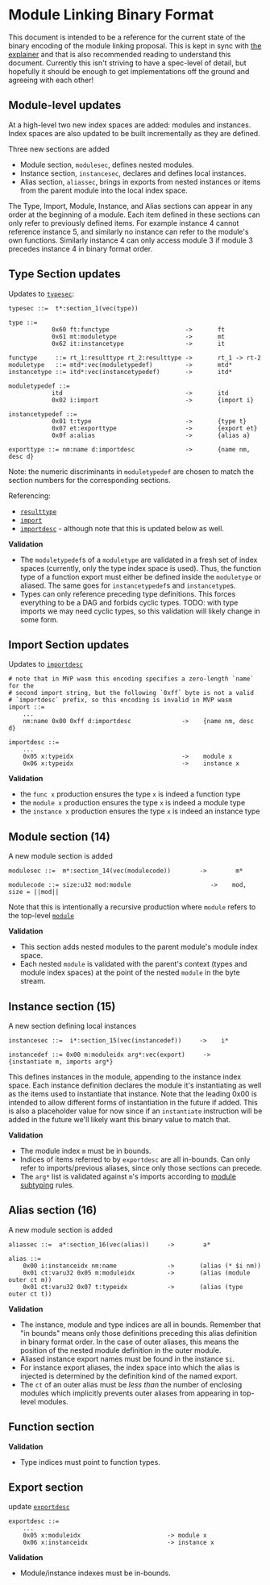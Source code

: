 # Module Linking Binary Format

This document is intended to be a reference for the current state of the binary
encoding of the module linking proposal. This is kept in sync with [the
explainer](Explainer.md) and that is also recommended reading to understand this
document. Currently this isn't striving to have a spec-level of detail, but
hopefully it should be enough to get implementations off the ground and agreeing
with each other!

## Module-level updates

At a high-level two new index spaces are added: modules and instances. Index
spaces are also updated to be built incrementally as they are defined.

Three new sections are added

* Module section, `modulesec`, defines nested modules.
* Instance section, `instancesec`, declares and defines local instances.
* Alias section, `aliassec`, brings in exports from nested instances or items
  from the parent module into the local index space.

The Type, Import, Module, Instance, and Alias sections can appear in any order
at the beginning of a module. Each item defined in these sections can only refer
to previously defined items. For example instance 4 cannot reference instance 5,
and similarly no instance can refer to the module's own functions. Similarly
instance 4 can only access module 3 if module 3 precedes instance 4 in binary
format order.

## Type Section updates

Updates to
[`typesec`](https://webassembly.github.io/spec/core/binary/modules.html#binary-typesec):

```
typesec ::=  t*:section_1(vec(type))

type ::=
            0x60 ft:functype                     ->       ft
            0x61 mt:moduletype                   ->       mt
            0x62 it:instancetype                 ->       it

functype     ::= rt_1:resulttype rt_2:resulttype ->       rt_1 -> rt-2
moduletype   ::= mtd*:vec(moduletypedef)         ->       mtd*
instancetype ::= itd*:vec(instancetypedef)       ->       itd*

moduletypedef ::=
            itd                                  ->       itd
            0x02 i:import                        ->       {import i}

instancetypedef ::=
            0x01 t:type                          ->       {type t}
            0x07 et:exporttype                   ->       {export et}
            0x0f a:alias                         ->       {alias a}

exporttype ::= nm:name d:importdesc              ->       {name nm, desc d}
```

Note: the numeric discriminants in `moduletypedef` are chosen to match the
section numbers for the corresponding sections.

Referencing:
* [`resulttype`](https://webassembly.github.io/spec/core/binary/types.html#binary-resulttype)
* [`import`](https://webassembly.github.io/spec/core/binary/modules.html#binary-import)
* [`importdesc`](https://webassembly.github.io/spec/core/binary/modules.html#binary-importdesc) -
  although note that this is updated below as well.

**Validation**

* The `moduletypedef`s of a `moduletype` are validated in a fresh set of index
  spaces (currently, only the type index space is used). Thus, the function
  type of a function export must either be defined inside the `moduletype` or
  aliased. The same goes for `instancetypedef`s and `instancetype`s.
* Types can only reference preceding type definitions. This forces everything to
  be a DAG and forbids cyclic types. TODO: with type imports we may need cyclic
  types, so this validation will likely change in some form.

## Import Section updates

Updates to
[`importdesc`](https://webassembly.github.io/spec/core/binary/modules.html#binary-importdesc)

```
# note that in MVP wasm this encoding specifies a zero-length `name` for the
# second import string, but the following `0xff` byte is not a valid
# `importdesc` prefix, so this encoding is invalid in MVP wasm
import ::=
    ...
    nm:name 0x00 0xff d:importdesc              ->    {name nm, desc d}

importdesc ::=
    ...
    0x05 x:typeidx                              ->    module x
    0x06 x:typeidx                              ->    instance x
```

**Validation**

* the `func x` production ensures the type `x` is indeed a function type
* the `module x` production ensures the type `x` is indeed a module type
* the `instance x` production ensures the type `x` is indeed an instance type

## Module section (14)

A new module section is added

```
modulesec ::=  m*:section_14(vec(modulecode))        ->        m*

modulecode ::= size:u32 mod:module                      ->    mod, size = ||mod||
```

Note that this is intentionally a recursive production where `module` refers to
the top-level
[`module`](https://webassembly.github.io/spec/core/binary/modules.html#binary-module)

**Validation**

* This section adds nested modules to the parent module's module index space.
* Each nested `module` is validated with the parent's context (types and module
  index spaces) at the point of the nested `module` in the byte stream.

## Instance section (15)

A new section defining local instances

```
instancesec ::=  i*:section_15(vec(instancedef))     ->    i*

instancedef ::= 0x00 m:moduleidx arg*:vec(export)     ->    {instantiate m, imports arg*}
```

This defines instances in the module, appending to the instance index space.
Each instance definition declares the module it's instantiating as well as the
items used to instantiate that instance. Note that the leading 0x00 is intended
to allow different forms of instantiation in the future if added. This is also a
placeholder value for now since if an `instantiate` instruction will be added in
the future we'll likely want this binary value to match that.

**Validation**

* The module index `m` must be in bounds.
* Indices of items referred to by `exportdesc` are all in-bounds. Can only refer
  to imports/previous aliases, since only those sections can precede.
* The `arg*` list is validated against `m`'s imports according to
  [module subtyping](Subtyping.md#instantiation) rules.


## Alias section (16)

A new module section is added

```
aliassec ::=  a*:section_16(vec(alias))     ->        a*

alias ::=
    0x00 i:instanceidx nm:name              ->       (alias (* $i nm))
    0x01 ct:varu32 0x05 m:moduleidx         ->       (alias (module outer ct m))
    0x01 ct:varu32 0x07 t:typeidx           ->       (alias (type outer ct t))
```

**Validation**

* The instance, module and type indices are all in bounds. Remember that "in bounds"
  means only those definitions preceding this alias definition in binary format
  order. In the case of outer aliases, this means the position of the nested module
  definition in the outer module.
* Aliased instance export names must be found in the instance `$i`.
* For instance export aliases, the index space into which the alias is
  injected is determined by the definition kind of the named export.
* The `ct` of an outer alias must be *less than* the number of enclosing modules
  which implicitly prevents outer aliases from appearing in top-level modules.

## Function section

**Validation**

* Type indices must point to function types.

## Export section

update
[`exportdesc`](https://webassembly.github.io/spec/core/binary/modules.html#binary-exportdesc)

```
exportdesc ::=
    ...
    0x05 x:moduleidx                        -> module x
    0x06 x:instanceidx                      -> instance x
```

**Validation**

* Module/instance indexes must be in-bounds.

